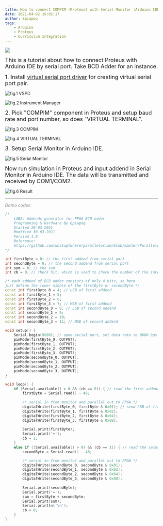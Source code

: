 ```yaml
---
title: How to connect COMPIM (Proteus) with Serial Monitor (Arduino IDE) 
date: 2021-04-02 19:01:17
author: Epiapoq
tags: 
    - Arduino
    - Proteus
    - Curriculum Integration 
---
```


![](6.gif)

<font size=4>This is a tutorial about how to connect Proteus with Arduino IDE by serial port. Take BCD Adder for an instance.</font><!-- more -->

<font size=4>1. Install [virtual serial port driver](https://www.eltima.com/vspd-post-download.html) for creating virtual serial port pair.</font>

![fig.1 VSPD](1.png)

![fig.2 Instrument Manager](2.png)

<font size=4>2. Pick "COMPIM" component in Proteus and setup baud rate and port number, so does "VIRTUAL TERMINAL".</font>

![fig.3 COMPIM](3.png)

![fig.4 VIRTUAL TERMINAL](4.png)

<font size=4>3. Setup Serial Monitor in Arduino IDE.</font>

![fig.5 Serial Monitor](5.png)

<font size=4>Now run simulation in Proteus and input addend in Serial Monitor in Arduino IDE. The data will be transmitted and received by COM1/COM2.</font>

![fig.6 Result](6.gif)

---

<font color=888888>_Demo codes:_</font>

```c++
/*  
    LAB2: Addends generator for FPGA BCD adder
    Programming & Hardware By Epiapoq
    Started 29-03-2021
    Modified 30-03-2021
    Version 1.0
    Reference:
    https://github.com/whatuptkhere/paralleloslam/blob/master/Paralleloslam.ino
*/

int firstByte = 0; // the first addend from serial port
int secondByte = 0; // the second addend from serial port
int sum = 0; // the sum
int cb = 0; // check bit, which is used to check the number of the incomming addend

/* each addend of BCD adder consists of only 4 bits, so here 
just define the lower nibble of the firstByte or secondByte */
const int firstByte_0 = 4; // LSB of first addend
const int firstByte_1 = 5;
const int firstByte_2 = 6;
const int firstByte_3 = 7; // MSB of first addend
const int secondByte_0 = 8; // LSB of second addend
const int secondByte_1 = 9;
const int secondByte_2 = 10;
const int secondByte_3 = 11; // MSB of second addend

void setup() {
    Serial.begin(9600); // open serial port, set data rate to 9600 bps
    pinMode(firstByte_0, OUTPUT);
    pinMode(firstByte_1, OUTPUT);
    pinMode(firstByte_2, OUTPUT);
    pinMode(firstByte_3, OUTPUT);
    pinMode(secondByte_0, OUTPUT);
    pinMode(secondByte_1, OUTPUT);
    pinMode(secondByte_2, OUTPUT);
    pinMode(secondByte_3, OUTPUT);
}

void loop() {
    if (Serial.available() > 0 && (cb == 0)) { // read the first addend
        firstByte = Serial.read() - 48;
        
        /* serial in from monitor and parallel out to FPGA */
        digitalWrite(firstByte_0, firstByte & 0x01); // send LSB of first addend
        digitalWrite(firstByte_1, firstByte & 0x02);
        digitalWrite(firstByte_2, firstByte & 0x04);
        digitalWrite(firstByte_3, firstByte & 0x08);
        
        Serial.print(firstByte);
        Serial.print('+');
        cb = 1;
    }
    else if ((Serial.available() > 0) && (cb == 1)) { // read the second addend
        secondByte = Serial.read() - 48;

        /* serial in from monitor and parallel out to FPGA */
        digitalWrite(secondByte_0, secondByte & 0x01);
        digitalWrite(secondByte_1, secondByte & 0x02);
        digitalWrite(secondByte_2, secondByte & 0x04);
        digitalWrite(secondByte_3, secondByte & 0x08);
        
        Serial.print(secondByte);
        Serial.print('=');
        sum = firstByte + secondByte;
        Serial.print(sum); 
        Serial.println('\n');
        cb = 0;
    }
}
```